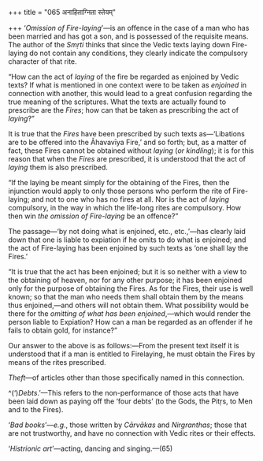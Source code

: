 +++
title = "065 अनाहिताग्निता स्तेयम्"

+++
‘*Omission of Fire-laying*’—is an offence in the case of a man who has
been married and has got a son, and is possessed of the requisite means.
The author of the *Smṛti* thinks that since the Vedic texts laying down
Fire-laying do not contain any conditions, they clearly indicate the
compulsory character of that rite.

“How can the act of *laying* of the fire be regarded as enjoined by
Vedic texts? If what is mentioned in one context were to be taken as
*enjoined* in connection with another, this would lead to a great
confusion regarding the true meaning of the scriptures. What the texts
are actually found to prescribe are the *Fires*; how can that be taken
as prescribing the act of *laying*?”

It is true that the *Fires* have been prescribed by such texts
as—‘Libations are to be offered into the Āhavavīya Fire,’ and so forth;
but, as a matter of fact, these Fires cannot be obtained without
*laying* (*or kindling*); it is for this reason that when the *Fires*
are prescribed, it is understood that the act of *laying* them is also
prescribed.

“If the laying be meant simply for the obtaining of the Fires, then the
injunction would apply to only those persons who perform the rite of
Fire-laying; and not to one who has no fires at all. Nor is the act of
*laying* compulsory, in the way in which the life-long rites are
compulsory. How then win *the omission of Fire-laying* be an offence?”

The passage—‘by not doing what is enjoined, etc., etc.,’—has clearly
laid down that one is liable to expiation if he omits to do what is
enjoined; and the act of Fire-laying has been enjoined by such texts as
‘one shall lay the Fires.’

“It is true that the act has been enjoined; but it is so neither with a
view to the obtaining of heaven, nor for any other purpose; it has been
enjoined only for the purpose of obtaining the Fires. As for the Fires,
their use is well known; so that the man who needs them shall obtain
them by the means thus enjoined,—and others will not obtain them. What
possibility would be there for the *omitting of what has been
enjoined*,—which would render the person liable to Expiation? How can a
man be regarded as an offender if he fails to obtain gold, for
instance?”

Our answer to the above is as follows:—From the present text itself it
is understood that if a man is entitled to Firelaying, he must obtain
the Fires by means of the rites prescribed.

*Theft*—of articles other than those specifically named in this
connection.

^(‘)*Debts*.’—This refers to the non-performance of those acts that have
been laid down as paying off the ‘four debts’ (to the Gods, the Pitṛs,
to Men and to the Fires).

‘*Bad books*’—*e.g*., those written by *Cārvākas* and *Nirgranthas*;
those that are not trustworthy, and have no connection with Vedic rites
or their effects.

‘*Histrionic art*’—acting, dancing and singing.—(65)


